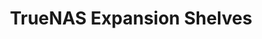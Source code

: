 ---
title: "TrueNAS Expansion Shelves"
linkTitle: "Expansion Shelves"
description: "Articles describing the various TrueNAS Expansion Shelves with installation and upgrade procedures"
weight: 6
---